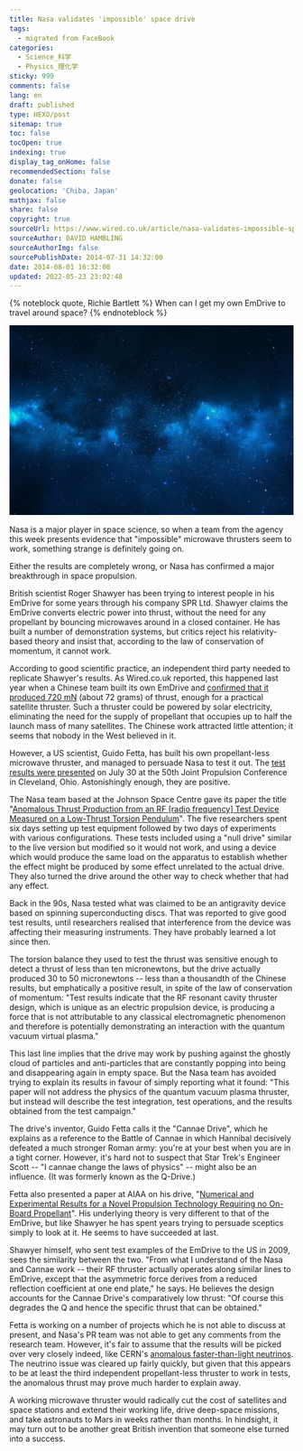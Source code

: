 ```yaml
---
title: Nasa validates 'impossible' space drive
tags:
  - migrated from FaceBook
categories:
  - Science_科学
  - Physics_理化学
sticky: 999
comments: false
lang: en
draft: published
type: HEXO/post
sitemap: true
toc: false
tocOpen: true
indexing: true
display_tag_onHome: false
recommendedSection: false
donate: false
geolocation: 'Chiba, Japan'
mathjax: false
share: false
copyright: true
sourceUrl: https://www.wired.co.uk/article/nasa-validates-impossible-space-drive
sourceAuthor: DAVID HAMBLING
sourceAuthorImg: false
sourcePublishDate: 2014-07-31 14:32:00
date: 2014-08-01 16:32:00
updated: 2022-05-23 23:02:48
---
```

{% noteblock quote, Richie Bartlett %}
When can I get my own EmDrive to travel around space?
{% endnoteblock %}

![SHUTTERSTOCK](./Nasa-validates-impossible-space-drive/space_11.jpg)

Nasa is a major player in space science, so when a team from the agency this week presents evidence that "impossible" microwave thrusters seem to work, something strange is definitely going on.

Either the results are completely wrong, or Nasa has confirmed a major breakthrough in space propulsion.

British scientist Roger Shawyer has been trying to interest people in his EmDrive for some years through his company SPR Ltd. Shawyer claims the EmDrive converts electric power into thrust, without the need for any propellant by bouncing microwaves around in a closed container. He has built a number of demonstration systems, but critics reject his relativity-based theory and insist that, according to the law of conservation of momentum, it cannot work.

According to good scientific practice, an independent third party needed to replicate Shawyer's results. As Wired.co.uk reported, this happened last year when a Chinese team built its own EmDrive and [confirmed that it produced 720 mN](https://www.wired.co.uk/article/emdrive-and-cold-fusion) (about 72 grams) of thrust, enough for a practical satellite thruster. Such a thruster could be powered by solar electricity, eliminating the need for the supply of propellant that occupies up to half the launch mass of many satellites. The Chinese work attracted little attention; it seems that nobody in the West believed in it.

However, a US scientist, Guido Fetta, has built his own propellant-less microwave thruster, and managed to persuade Nasa to test it out. The [test results were presented](https://www.aiaa.org/EventDetail.aspx?id=18582) on July 30 at the 50th Joint Propulsion Conference in Cleveland, Ohio. Astonishingly enough, they are positive.

The Nasa team based at the Johnson Space Centre gave its paper the title "[Anomalous Thrust Production from an RF [radio frequency] Test Device Measured on a Low-Thrust Torsion Pendulum](https://ntrs.nasa.gov/search.jsp?R=20140006052)". The five researchers spent six days setting up test equipment followed by two days of experiments with various configurations. These tests included using a "null drive" similar to the live version but modified so it would not work, and using a device which would produce the same load on the apparatus to establish whether the effect might be produced by some effect unrelated to the actual drive. They also turned the drive around the other way to check whether that had any effect.

Back in the 90s, Nasa tested what was claimed to be an antigravity device based on spinning superconducting discs. That was reported to give good test results, until researchers realised that interference from the device was affecting their measuring instruments. They have probably learned a lot since then.

The torsion balance they used to test the thrust was sensitive enough to detect a thrust of less than ten micronewtons, but the drive actually produced 30 to 50 micronewtons -- less than a thousandth of the Chinese results, but emphatically a positive result, in spite of the law of conservation of momentum: "Test results indicate that the RF resonant cavity thruster design, which is unique as an electric propulsion device, is producing a force that is not attributable to any classical electromagnetic phenomenon and therefore is potentially demonstrating an interaction with the quantum vacuum virtual plasma."

This last line implies that the drive may work by pushing against the ghostly cloud of particles and anti-particles that are constantly popping into being and disappearing again in empty space. But the Nasa team has avoided trying to explain its results in favour of simply reporting what it found: "This paper will not address the physics of the quantum vacuum plasma thruster, but instead will describe the test integration, test operations, and the results obtained from the test campaign."

The drive's inventor, Guido Fetta calls it the "Cannae Drive", which he explains as a reference to the Battle of Cannae in which Hannibal decisively defeated a much stronger Roman army: you're at your best when you are in a tight corner. However, it's hard not to suspect that Star Trek's Engineer Scott -- "I cannae change the laws of physics" -- might also be an influence. (It was formerly known as the Q-Drive.)

Fetta also presented a paper at AIAA on his drive, "[Numerical and Experimental Results for a Novel Propulsion Technology Requiring no On-Board Propellant](https://arc.aiaa.org/action/captchaChallenge?redirectUrl=https%3A%2F%2Farc.aiaa.org%2Fdoi%2Fabs%2F10.2514%2F6.2014-3853)". His underlying theory is very different to that of the EmDrive, but like Shawyer he has spent years trying to persuade sceptics simply to look at it. He seems to have succeeded at last.

Shawyer himself, who sent test examples of the EmDrive to the US in 2009, sees the similarity between the two. "From what I understand of the Nasa and Cannae work -- their RF thruster actually operates along similar lines to EmDrive, except that the asymmetric force derives from a reduced reflection coefficient at one end plate," he says. He believes the design accounts for the Cannae Drive's comparatively low thrust: "Of course this degrades the Q and hence the specific thrust that can be obtained."

Fetta is working on a number of projects which he is not able to discuss at present, and Nasa's PR team was not able to get any comments from the research team. However, it's fair to assume that the results will be picked over very closely indeed, like CERN's [anomalous faster-than-light neutrinos](https://www.wired.co.uk/article/fast-neutrino-cables). The neutrino issue was cleared up fairly quickly, but given that this appears to be at least the third independent propellant-less thruster to work in tests, the anomalous thrust may prove much harder to explain away.

A working microwave thruster would radically cut the cost of satellites and space stations and extend their working life, drive deep-space missions, and take astronauts to Mars in weeks rather than months. In hindsight, it may turn out to be another great British invention that someone else turned into a success.


